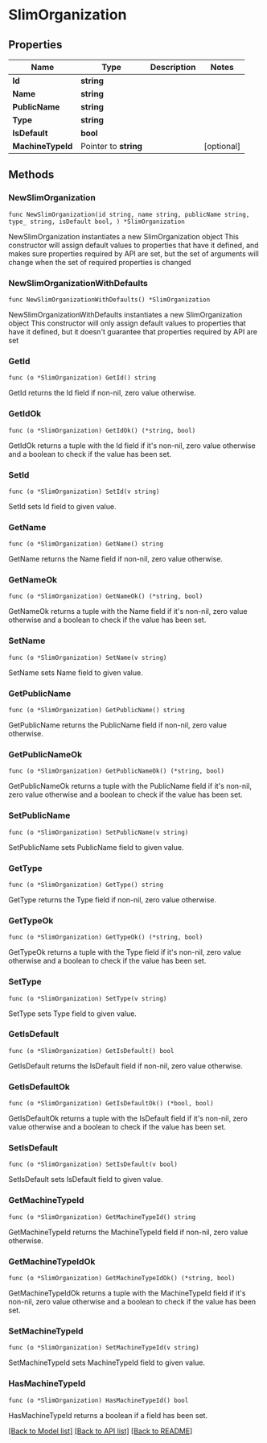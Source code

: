 # SlimOrganization

## Properties

Name | Type | Description | Notes
------------ | ------------- | ------------- | -------------
**Id** | **string** |  | 
**Name** | **string** |  | 
**PublicName** | **string** |  | 
**Type** | **string** |  | 
**IsDefault** | **bool** |  | 
**MachineTypeId** | Pointer to **string** |  | [optional] 

## Methods

### NewSlimOrganization

`func NewSlimOrganization(id string, name string, publicName string, type_ string, isDefault bool, ) *SlimOrganization`

NewSlimOrganization instantiates a new SlimOrganization object
This constructor will assign default values to properties that have it defined,
and makes sure properties required by API are set, but the set of arguments
will change when the set of required properties is changed

### NewSlimOrganizationWithDefaults

`func NewSlimOrganizationWithDefaults() *SlimOrganization`

NewSlimOrganizationWithDefaults instantiates a new SlimOrganization object
This constructor will only assign default values to properties that have it defined,
but it doesn't guarantee that properties required by API are set

### GetId

`func (o *SlimOrganization) GetId() string`

GetId returns the Id field if non-nil, zero value otherwise.

### GetIdOk

`func (o *SlimOrganization) GetIdOk() (*string, bool)`

GetIdOk returns a tuple with the Id field if it's non-nil, zero value otherwise
and a boolean to check if the value has been set.

### SetId

`func (o *SlimOrganization) SetId(v string)`

SetId sets Id field to given value.


### GetName

`func (o *SlimOrganization) GetName() string`

GetName returns the Name field if non-nil, zero value otherwise.

### GetNameOk

`func (o *SlimOrganization) GetNameOk() (*string, bool)`

GetNameOk returns a tuple with the Name field if it's non-nil, zero value otherwise
and a boolean to check if the value has been set.

### SetName

`func (o *SlimOrganization) SetName(v string)`

SetName sets Name field to given value.


### GetPublicName

`func (o *SlimOrganization) GetPublicName() string`

GetPublicName returns the PublicName field if non-nil, zero value otherwise.

### GetPublicNameOk

`func (o *SlimOrganization) GetPublicNameOk() (*string, bool)`

GetPublicNameOk returns a tuple with the PublicName field if it's non-nil, zero value otherwise
and a boolean to check if the value has been set.

### SetPublicName

`func (o *SlimOrganization) SetPublicName(v string)`

SetPublicName sets PublicName field to given value.


### GetType

`func (o *SlimOrganization) GetType() string`

GetType returns the Type field if non-nil, zero value otherwise.

### GetTypeOk

`func (o *SlimOrganization) GetTypeOk() (*string, bool)`

GetTypeOk returns a tuple with the Type field if it's non-nil, zero value otherwise
and a boolean to check if the value has been set.

### SetType

`func (o *SlimOrganization) SetType(v string)`

SetType sets Type field to given value.


### GetIsDefault

`func (o *SlimOrganization) GetIsDefault() bool`

GetIsDefault returns the IsDefault field if non-nil, zero value otherwise.

### GetIsDefaultOk

`func (o *SlimOrganization) GetIsDefaultOk() (*bool, bool)`

GetIsDefaultOk returns a tuple with the IsDefault field if it's non-nil, zero value otherwise
and a boolean to check if the value has been set.

### SetIsDefault

`func (o *SlimOrganization) SetIsDefault(v bool)`

SetIsDefault sets IsDefault field to given value.


### GetMachineTypeId

`func (o *SlimOrganization) GetMachineTypeId() string`

GetMachineTypeId returns the MachineTypeId field if non-nil, zero value otherwise.

### GetMachineTypeIdOk

`func (o *SlimOrganization) GetMachineTypeIdOk() (*string, bool)`

GetMachineTypeIdOk returns a tuple with the MachineTypeId field if it's non-nil, zero value otherwise
and a boolean to check if the value has been set.

### SetMachineTypeId

`func (o *SlimOrganization) SetMachineTypeId(v string)`

SetMachineTypeId sets MachineTypeId field to given value.

### HasMachineTypeId

`func (o *SlimOrganization) HasMachineTypeId() bool`

HasMachineTypeId returns a boolean if a field has been set.


[[Back to Model list]](../README.md#documentation-for-models) [[Back to API list]](../README.md#documentation-for-api-endpoints) [[Back to README]](../README.md)



